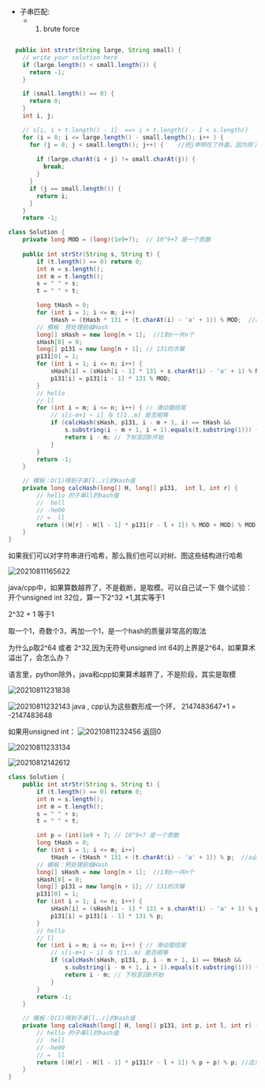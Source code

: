 - 子串匹配:
  - 1. brute force

```java

  public int strstr(String large, String small) {
    // write your solution here
    if (large.length() < small.length()) {
      return -1;
    }

    if (small.length() == 0) {
      return 0;
    }
    int i, j;

    // s[i, i + t.length() - 1]  ==> i + t.length() - 1 < s.length()
    for (i = 0; i <= large.length() - small.length(); i++ ) {  
      for (j = 0; j < small.length(); j++) {    //把j申明在了外面，因为除了循环要判断j是否==small.length
      
        if (large.charAt(i + j) != small.charAt(j)) {
          break;
        }
      }
      if (j == small.length()) {
        return i;
      }
    }
    return -1;

```


```java
class Solution {
    private long MOD = (long)(1e9+7);  // 10^9+7 是一个质数
    
    public int strStr(String s, String t) {
        if (t.length() == 0) return 0;
        int n = s.length();
        int m = t.length();
        s = " " + s;
        t = " " + t;

        long tHash = 0;
        for (int i = 1; i <= m; i++)
            tHash = (tHash * 131 + (t.charAt(i) - 'a' + 1)) % MOD;  //a必须映射为1，不能映射为0,否则ab与aab的值就会算出一个值
        // 模板：预处理前缀Hash
        long[] sHash = new long[n + 1];  //1到n一共n个
        sHash[0] = 0;
        long[] p131 = new long[n + 1]; // 131的次幂
        p131[0] = 1;
        for (int i = 1; i <= n; i++) {
            sHash[i] = (sHash[i - 1] * 131 + s.charAt(i) - 'a' + 1) % MOD;
            p131[i] = p131[i - 1] * 131 % MOD;
        }
        // hello
        // ll
        for (int i = m; i <= n; i++) { // 滑动窗结尾
            // s[i-m+1 ~ i] 与 t[1..m] 是否相等
            if (calcHash(sHash, p131, i - m + 1, i) == tHash &&
                s.substring(i - m + 1, i + 1).equals(t.substring(1))) {
                return i - m; // 下标变回0开始
            }
        }
        return -1;
    }

    // 模板：O(1)得到子串[l..r]的Hash值
    private long calcHash(long[] H, long[] p131,  int l, int r) {
        // hello 的子串ll的hash值
        //  hell
        // -he00
        // =  ll
        return ((H[r] - H[l - 1] * p131[r - l + 1]) % MOD + MOD) % MOD; //这里有负号，需要+p再模p,不取模这里会爆掉,这里其实不用专门存p131这个数组，直接把131的m次方算出来就可以
    }
}
```

如果我们可以对字符串进行哈希，那么我们也可以对树、图这些结构进行哈希

![20210811165622](https://i.loli.net/2021/08/12/7x1zq5Zd9IW6Oan.png)

java/cpp中，如果算数越界了，不是截断，是取模。可以自己试一下
做个试验：开个unsigned int 32位，算一下2^32 +1,其实等于1



2^32 + 1 等于1

取一个1，奇数个3，再加一个1，是一个hash的质量非常高的取法

为什么p取2^64 或者 2^32,因为无符号unsigned int 64的上界是2^64，如果算术溢出了，会怎么办？

语言里，python除外，java和cpp如果算术越界了，不是阶段，其实是取模

![20210811231838](https://i.loli.net/2021/08/12/okm7OiBb3LyDsQP.png)


![20210811232143](https://i.loli.net/2021/08/12/cOviIm1PxuCspSR.png)
java , cpp认为这些数形成一个环，  2147483647+1 = -2147483648

如果用unsigned int：
![20210811232456](https://i.loli.net/2021/08/12/z3DVI1e2SWjA6Lc.png)
返回0


![20210811233134](https://i.loli.net/2021/08/12/QnNWIJriPuREptb.png)

![20210812142612](https://i.loli.net/2021/08/13/uGajNVIcQg6rRlS.png)

```java
class Solution {
    public int strStr(String s, String t) {
        if (t.length() == 0) return 0;
        int n = s.length();
        int m = t.length();
        s = " " + s;
        t = " " + t;

        int p = (int)1e9 + 7; // 10^9+7 是一个质数
        long tHash = 0;
        for (int i = 1; i <= m; i++)
            tHash = (tHash * 131 + (t.charAt(i) - 'a' + 1)) % p;  //a必须映射为1，不能映射为0,否则ab与aab的值就会算出一个值
        // 模板：预处理前缀Hash
        long[] sHash = new long[n + 1];  //1到n一共n个
        sHash[0] = 0;
        long[] p131 = new long[n + 1]; // 131的次幂
        p131[0] = 1;
        for (int i = 1; i <= n; i++) {
            sHash[i] = (sHash[i - 1] * 131 + s.charAt(i) - 'a' + 1) % p;
            p131[i] = p131[i - 1] * 131 % p;
        }
        // hello
        // ll
        for (int i = m; i <= n; i++) { // 滑动窗结尾
            // s[i-m+1 ~ i] 与 t[1..m] 是否相等
            if (calcHash(sHash, p131, p, i - m + 1, i) == tHash &&
                s.substring(i - m + 1, i + 1).equals(t.substring(1))) {
                return i - m; // 下标变回0开始
            }
        }
        return -1;
    }

    // 模板：O(1)得到子串[l..r]的Hash值
    private long calcHash(long[] H, long[] p131, int p, int l, int r) {
        // hello 的子串ll的hash值
        //  hell
        // -he00
        // =  ll
        return ((H[r] - H[l - 1] * p131[r - l + 1]) % p + p) % p; //这里有负号，需要+p再模p,不取模这里会爆掉,这里其实不用专门存p131这个数组，直接把131的m次方算出来就可以
    }
}
```